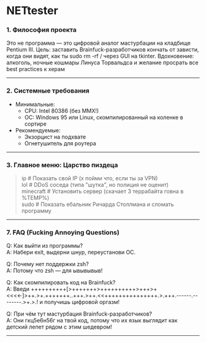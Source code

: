 # NETtester
### 1. Философия проекта  
Это не программа — это цифровой аналог мастурбации на кладбище Pentium III. Цель: заставить Brainfuck-разработчиков кончать от зависти, когда они видят, как ты sudo rm -rf / через GUI на tkinter. Вдохновение: алкоголь, ночные кошмары Линуса Торвальдса и желание просрать все best practices к херам

---

### 2. Системные требования  
- Минимальные:  
  - CPU: Intel 80386 (без MMX!)  
  - ОС: Windows 95 или Linux, скомпилированный на коленке в сортире  
- Рекомендуемые:  
  - Экзорцист на подхвате  
  - Огнетушитель для роутера  

---

### 3. Главное меню: Царство пиздеца  
> ip         # Показать свой IP (х пойми что, если ты за VPN)  
> lol        # DDoS соседа (типа "шутка", но полиция не оценит)  
> minecraft  # Установить сервер (скачает 3 террабайта говна в %TEMP%)   
> sudo       # Показать ебальник Ричарда Столлмана и сломать программу  
---

### 7. FAQ (Fucking Annoying Questions)  
Q: Как выйти из программы?  
A: Набери exit, выдерни шнур, переустанови ОС.  

Q: Почему нет поддержки zsh?  
A: Потому что zsh — для ывывывыв!  

Q: Как скомпилировать код на Brainfuck?  
A: Введи ++++++++++[>+++++++>++++++++++>+++>+<<<<-]>++.>+.+++++++..+++.>++.<<+++++++++++++++.>.+++.------.--------.>+.>.! и получишь цифровой оргазм!  

Q: При чём тут мастурбация Brainfuck-разработчиков?  
A: Они гкц5е6н56г на твой код, потому что их язык выглядит как детский лепет рядом с этим шедевром!  

---
